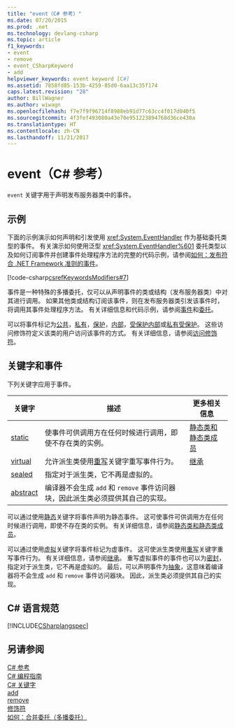 ```yaml
---
title: "event（C# 参考）"
ms.date: 07/20/2015
ms.prod: .net
ms.technology: devlang-csharp
ms.topic: article
f1_keywords:
- event
- remove
- event_CSharpKeyword
- add
helpviewer_keywords: event keyword [C#]
ms.assetid: 7858fd85-153b-4259-85d0-6aa13c35f174
caps.latest.revision: "28"
author: BillWagner
ms.author: wiwagn
ms.openlocfilehash: f7e7f9f96714f8988eb91d77c63cc4f017d040f5
ms.sourcegitcommit: 4f3fef493080a43e70e951223894768d36ce430a
ms.translationtype: HT
ms.contentlocale: zh-CN
ms.lasthandoff: 11/21/2017
---
```

# <a name="event-c-reference"></a>event（C# 参考）
`event` 关键字用于声明发布服务器类中的事件。  
  
## <a name="example"></a>示例  
 下面的示例演示如何声明和引发使用 <xref:System.EventHandler> 作为基础委托类型的事件。 有关演示如何使用泛型 <xref:System.EventHandler%601> 委托类型以及如何订阅事件并创建事件处理程序方法的完整的代码示例，请参阅[如何：发布符合 .NET Framework 准则的事件](../../../csharp/programming-guide/events/how-to-publish-events-that-conform-to-net-framework-guidelines.md)。  
  
 [!code-csharp[csrefKeywordsModifiers#7](../../../csharp/language-reference/keywords/codesnippet/CSharp/event_1.cs)]  
  
 事件是一种特殊的多播委托，仅可以从声明事件的类或结构（发布服务器类）中对其进行调用。 如果其他类或结构订阅该事件，则在发布服务器类引发该事件时，将调用其事件处理程序方法。 有关详细信息和代码示例，请参阅[事件](../../../csharp/programming-guide/events/index.md)和[委托](../../../csharp/programming-guide/delegates/index.md)。  
  
 可以将事件标记为[公共](../../../csharp/language-reference/keywords/public.md)，[私有](../../../csharp/language-reference/keywords/private.md)，[保护](../../../csharp/language-reference/keywords/protected.md)，[内部](../../../csharp/language-reference/keywords/internal.md)，[受保护内部](../../../csharp/language-reference/keywords/protected-internal.md)或[私有受保护](../../../csharp/language-reference/keywords/private-protected.md)。 这些访问修饰符定义该类的用户访问该事件的方式。 有关详细信息，请参阅[访问修饰符](../../../csharp/programming-guide/classes-and-structs/access-modifiers.md)。  
  
## <a name="keywords-and-events"></a>关键字和事件  
 下列关键字应用于事件。  
  
|关键字|描述|更多相关信息|  
|-------------|-----------------|--------------------------|  
|[static](../../../csharp/language-reference/keywords/static.md)|使事件可供调用方在任何时候进行调用，即使不存在类的实例。|[静态类和静态类成员](../../../csharp/programming-guide/classes-and-structs/static-classes-and-static-class-members.md)|  
|[virtual](../../../csharp/language-reference/keywords/virtual.md)|允许派生类使用[重写](../../../csharp/language-reference/keywords/override.md)关键字重写事件行为。|[继承](../../../csharp/programming-guide/classes-and-structs/inheritance.md)|  
|[sealed](../../../csharp/language-reference/keywords/sealed.md)|指定对于派生类，它不再是虚拟的。||  
|[abstract](../../../csharp/language-reference/keywords/abstract.md)|编译器不会生成 `add` 和 `remove` 事件访问器块，因此派生类必须提供其自己的实现。||  
  
 可以通过使用[静态](../../../csharp/language-reference/keywords/static.md)关键字将事件声明为静态事件。 这可使事件可供调用方在任何时候进行调用，即使不存在类的实例。 有关详细信息，请参阅[静态类和静态类成员](../../../csharp/programming-guide/classes-and-structs/static-classes-and-static-class-members.md)。  
  
 可以通过使用[虚拟](../../../csharp/language-reference/keywords/virtual.md)关键字将事件标记为虚事件。 这可使派生类使用[重写](../../../csharp/language-reference/keywords/override.md)关键字重写事件行为。 有关详细信息，请参阅[继承](../../../csharp/programming-guide/classes-and-structs/inheritance.md)。 重写虚拟事件的事件也可以为[密封](../../../csharp/language-reference/keywords/sealed.md)，指定对于派生类，它不再是虚拟的。 最后，可以声明事件为[抽象](../../../csharp/language-reference/keywords/abstract.md)，这意味着编译器将不会生成 `add` 和 `remove` 事件访问器块。 因此，派生类必须提供其自己的实现。  
  
## <a name="c-language-specification"></a>C# 语言规范  
 [!INCLUDE[CSharplangspec](~/includes/csharplangspec-md.md)]  
  
## <a name="see-also"></a>另请参阅  
 [C# 参考](../../../csharp/language-reference/index.md)  
 [C# 编程指南](../../../csharp/programming-guide/index.md)  
 [C# 关键字](../../../csharp/language-reference/keywords/index.md)  
 [add](../../../csharp/language-reference/keywords/add.md)  
 [remove](../../../csharp/language-reference/keywords/remove.md)  
 [修饰符](../../../csharp/language-reference/keywords/modifiers.md)  
 [如何：合并委托（多播委托）](../../../csharp/programming-guide/delegates/how-to-combine-delegates-multicast-delegates.md)
